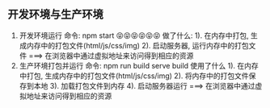 ## 开发环境与生产环境
  1. 开发环境运行
      命令: npm start 😝😝😝😝😝😝
      做了什么:
        1). 在内存中打包, 生成内存中的打包文件(html/js/css/img)
        2). 启动服务器, 运行内存中的打包文件 ===> 在浏览器中通过虚拟地址来访问得到相应的资源 
  2. 生产环境打包并运行
      命令:
          npm run build
          serve build
      使用了什么
          1). 在内存中打包, 生成内存中的打包文件(html/js/css/img)
          2). 将内存中的打包文件保存到本地
          3). 加载打包文件到内存
          4). 启动服务器运行 ===> 在浏览器中通过虚拟地址来访问得到相应的资源 

